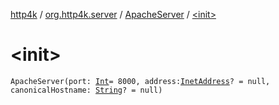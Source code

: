 [http4k](../../index.md) / [org.http4k.server](../index.md) / [ApacheServer](index.md) / [&lt;init&gt;](./-init-.md)

# &lt;init&gt;

`ApacheServer(port: `[`Int`](https://kotlinlang.org/api/latest/jvm/stdlib/kotlin/-int/index.html)` = 8000, address: `[`InetAddress`](https://docs.oracle.com/javase/9/docs/api/java/net/InetAddress.html)`? = null, canonicalHostname: `[`String`](https://kotlinlang.org/api/latest/jvm/stdlib/kotlin/-string/index.html)`? = null)`